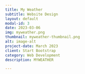 ```yaml
---
title: My Weather
subtitle: Website Design
layout: default
modal-id: 3
date: 2023-03-06
img: myweather.png
thumbnail: myweather-thumbnail.png
alt: image-alt
project-date: March 2023
client: Start Bootstrap
category: Web Development
description: MYWEATHER

---
```


